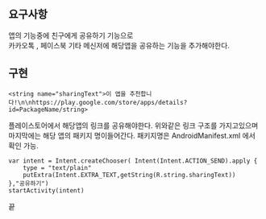 ## 요구사항
앱의 기능중에 친구에게 공유하기 기능으로<br/>
카카오톡 , 페이스북 기타 메신저에 해당앱을 공유하는 기능을 추가해야한다.<br/>

## 구현
```
<string name="sharingText">이 앱을 추천합니다!\n\nhttps://play.google.com/store/apps/details?id=PackageName/string>
```
플레이스토어에서 해당앱의 링크를 공유해야한다.
위와같은 링크 구조를 가지고있으며 마지막에는 해당 앱의 패키지 명이들어간다.
패키지명은 AndroidManifest.xml 에서 확인 가능.

```
var intent = Intent.createChooser( Intent(Intent.ACTION_SEND).apply {
	type = "text/plain"
	putExtra(Intent.EXTRA_TEXT,getString(R.string.sharingText))
},"공유하기")
startActivity(intent)
```
끝
